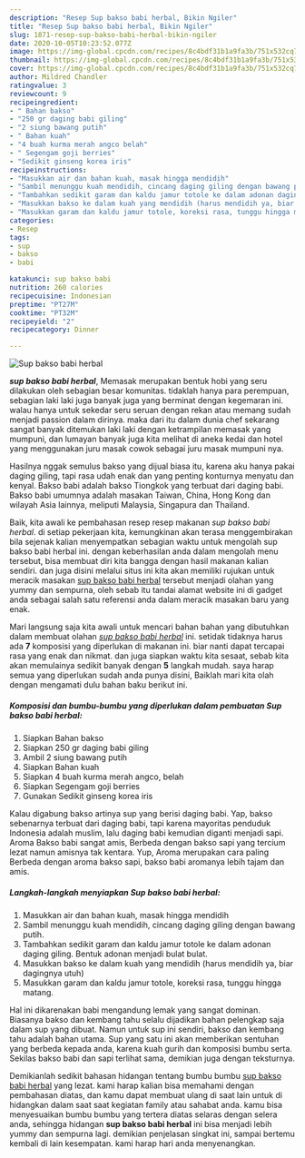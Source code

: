 ```yaml
---
description: "Resep Sup bakso babi herbal, Bikin Ngiler"
title: "Resep Sup bakso babi herbal, Bikin Ngiler"
slug: 1871-resep-sup-bakso-babi-herbal-bikin-ngiler
date: 2020-10-05T10:23:52.077Z
image: https://img-global.cpcdn.com/recipes/8c4bdf31b1a9fa3b/751x532cq70/sup-bakso-babi-herbal-foto-resep-utama.jpg
thumbnail: https://img-global.cpcdn.com/recipes/8c4bdf31b1a9fa3b/751x532cq70/sup-bakso-babi-herbal-foto-resep-utama.jpg
cover: https://img-global.cpcdn.com/recipes/8c4bdf31b1a9fa3b/751x532cq70/sup-bakso-babi-herbal-foto-resep-utama.jpg
author: Mildred Chandler
ratingvalue: 3
reviewcount: 9
recipeingredient:
- " Bahan bakso"
- "250 gr daging babi giling"
- "2 siung bawang putih"
- " Bahan kuah"
- "4 buah kurma merah angco belah"
- " Segengam goji berries"
- "Sedikit ginseng korea iris"
recipeinstructions:
- "Masukkan air dan bahan kuah, masak hingga mendidih"
- "Sambil menunggu kuah mendidih, cincang daging giling dengan bawang putih."
- "Tambahkan sedikit garam dan kaldu jamur totole ke dalam adonan daging giling. Bentuk adonan menjadi bulat bulat."
- "Masukkan bakso ke dalam kuah yang mendidih (harus mendidih ya, biar dagingnya utuh)"
- "Masukkan garam dan kaldu jamur totole, koreksi rasa, tunggu hingga matang."
categories:
- Resep
tags:
- sup
- bakso
- babi

katakunci: sup bakso babi 
nutrition: 260 calories
recipecuisine: Indonesian
preptime: "PT27M"
cooktime: "PT32M"
recipeyield: "2"
recipecategory: Dinner

---
```



![Sup bakso babi herbal](https://img-global.cpcdn.com/recipes/8c4bdf31b1a9fa3b/751x532cq70/sup-bakso-babi-herbal-foto-resep-utama.jpg)

<b><i>sup bakso babi herbal</i></b>, Memasak merupakan bentuk hobi yang seru dilakukan oleh sebagian besar komunitas. tidaklah hanya para perempuan, sebagian laki laki juga banyak juga yang berminat dengan kegemaran ini. walau hanya untuk sekedar seru seruan dengan rekan atau memang sudah menjadi passion dalam dirinya. maka dari itu dalam dunia chef sekarang sangat banyak ditemukan laki laki dengan ketrampilan memasak yang mumpuni, dan lumayan banyak juga kita melihat di aneka kedai dan hotel yang menggunakan juru masak cowok sebagai juru masak mumpuni nya.

Hasilnya nggak semulus bakso yang dijual biasa itu, karena aku hanya pakai daging giling, tapi rasa udah enak dan yang penting konturnya menyatu dan kenyal. Bakso babi adalah bakso Tiongkok yang terbuat dari daging babi. Bakso babi umumnya adalah masakan Taiwan, China, Hong Kong dan wilayah Asia lainnya, meliputi Malaysia, Singapura dan Thailand.

Baik, kita awali ke pembahasan resep resep makanan <i>sup bakso babi herbal</i>. di setiap pekerjaan kita, kemungkinan akan terasa menggembirakan bila sejenak kalian menyempatkan sebagian waktu untuk mengolah sup bakso babi herbal ini. dengan keberhasilan anda dalam mengolah menu tersebut, bisa membuat diri kita bangga dengan hasil makanan kalian sendiri. dan juga disini melalui situs ini kita akan memiliki rujukan untuk meracik masakan <u>sup bakso babi herbal</u> tersebut menjadi olahan yang yummy dan sempurna, oleh sebab itu tandai alamat website ini di gadget anda sebagai salah satu referensi anda dalam meracik masakan baru yang enak.


Mari langsung saja kita awali untuk mencari bahan bahan yang dibutuhkan dalam membuat olahan <u><i>sup bakso babi herbal</i></u> ini. setidak tidaknya harus ada <b>7</b> komposisi yang diperlukan di makanan ini. biar nanti dapat tercapai rasa yang enak dan nikmat. dan juga siapkan waktu kita sesaat, sebab kita akan memulainya sedikit banyak dengan <b>5</b> langkah mudah. saya harap semua yang diperlukan sudah anda punya disini, Baiklah mari kita olah dengan mengamati dulu bahan baku berikut ini.

<!--inarticleads1-->

##### Komposisi dan bumbu-bumbu yang diperlukan dalam pembuatan Sup bakso babi herbal:

1. Siapkan  Bahan bakso
1. Siapkan 250 gr daging babi giling
1. Ambil 2 siung bawang putih
1. Siapkan  Bahan kuah
1. Siapkan 4 buah kurma merah angco, belah
1. Siapkan  Segengam goji berries
1. Gunakan Sedikit ginseng korea iris


Kalau digabung bakso artinya sup yang berisi daging babi. Yap, bakso sebenarnya terbuat dari daging babi, tapi karena mayoritas penduduk Indonesia adalah muslim, lalu daging babi kemudian diganti menjadi sapi. Aroma Bakso babi sangat amis, Berbeda dengan bakso sapi yang tercium lezat namun amisnya tak kentara. Yup, Aroma merupakan cara paling Berbeda dengan aroma bakso sapi, bakso babi aromanya lebih tajam dan amis. 

<!--inarticleads2-->

##### Langkah-langkah menyiapkan Sup bakso babi herbal:

1. Masukkan air dan bahan kuah, masak hingga mendidih
1. Sambil menunggu kuah mendidih, cincang daging giling dengan bawang putih.
1. Tambahkan sedikit garam dan kaldu jamur totole ke dalam adonan daging giling. Bentuk adonan menjadi bulat bulat.
1. Masukkan bakso ke dalam kuah yang mendidih (harus mendidih ya, biar dagingnya utuh)
1. Masukkan garam dan kaldu jamur totole, koreksi rasa, tunggu hingga matang.


Hal ini dikarenakan babi mengandung lemak yang sangat dominan. Biasanya bakso dan kembang tahu selalu dijadikan bahan pelengkap saja dalam sup yang dibuat. Namun untuk sup ini sendiri, bakso dan kembang tahu adalah bahan utama. Sup yang satu ini akan memberikan sentuhan yang berbeda kepada anda, karena kuah gurih dan komposisi bumbu serta. Sekilas bakso babi dan sapi terlihat sama, demikian juga dengan teksturnya. 

Demikianlah sedikit bahasan hidangan tentang bumbu bumbu <u>sup bakso babi herbal</u> yang lezat. kami harap kalian bisa memahami dengan pembahasan diatas, dan kamu dapat membuat ulang di saat lain untuk di hidangkan dalam saat saat kegiatan family atau sahabat anda. kamu bisa menyesuaikan bumbu bumbu yang tertera diatas selaras dengan selera anda, sehingga hidangan <b>sup bakso babi herbal</b> ini bisa menjadi lebih yummy dan sempurna lagi. demikian penjelasan singkat ini, sampai bertemu kembali di lain kesempatan. kami harap hari anda menyenangkan.
